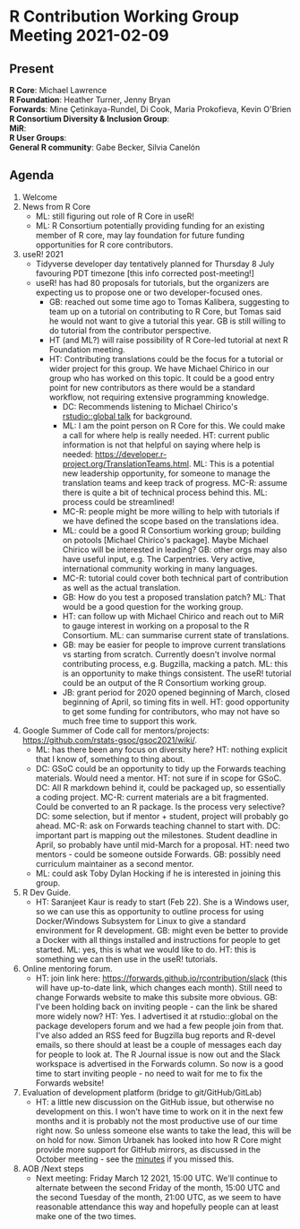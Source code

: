 # R Contribution Working Group Meeting 2021-02-09

## Present

**R Core**: Michael Lawrence  
**R Foundation**: Heather Turner, Jenny Bryan  
**Forwards**: Mine Çetinkaya-Rundel, Di Cook, Maria Prokofieva, Kevin O'Brien  
**R Consortium Diversity & Inclusion Group**:   
**MiR**:  
**R User Groups**:   
**General R community**: Gabe Becker, Silvia Canelón   

## Agenda

1. Welcome
2. News from R Core
    - ML: still figuring out role of R Core in useR!
    - ML: R Consortium potentially providing funding for an existing member of R core, may lay foundation for future funding opportunities for R core contributors.
3. useR! 2021
    - Tidyverse developer day tentatively planned for Thursday 8 July favouring PDT timezone [this info corrected post-meeting!]
    - useR! has had 80 proposals for tutorials, but the organizers are expecting us to propose one or two developer-focused ones.
        - GB: reached out some time ago to Tomas Kalibera, suggesting to team up on a tutorial on contributing to R Core, but Tomas said he would not want to give a tutorial this year. GB is still willing to do tutorial from the contributor perspective. 
        - HT (and ML?) will raise possibility of R Core-led tutorial at next R Foundation meeting.
        - HT: Contributing translations could be the focus for a tutorial or wider project for this group. We have Michael Chirico in our group who has worked on this topic. It could be a good entry point for new contributors as there would be a standard workflow, not requiring extensive programming knowledge. 
            - DC: Recommends listening to Michael Chirico's [rstudio::global talk](https://rstudio.com/resources/rstudioglobal-2021/making-pot-ery-with-r-translations-in-r-packages/) for background. 
            - ML: I am the point person on R Core for this. We could make a call for where help is really needed. HT: current public information is not that helpful on saying where help is needed: https://developer.r-project.org/TranslationTeams.html. ML: This is a potential new leadership opportunity, for someone to manage the translation teams and keep track of progress. MC-R: assume there is quite a bit of technical process behind this. ML: process could be streamlined! 
            - MC-R: people might be more willing to help with tutorials if we have defined the scope based on the translations idea. 
            - ML: could be a good R Consortium working group; building on potools [Michael Chirico's package]. Maybe Michael Chirico will be interested in leading? GB: other orgs may also have useful input, e.g. The Carpentries. Very active, international community working in many languages. 
            - MC-R: tutorial could cover both technical part of contribution as well as the actual translation. 
            - GB: How do you test a proposed translation patch? ML: That would be a good question for the working group. 
            - HT: can follow up with Michael Chirico and reach out to MiR to gauge interest in working on a proposal to the R Consortium. ML: can summarise current state of translations. 
            - GB: may be easier for people to improve current translations vs starting from scratch. Currently doesn't involve normal contributing process, e.g. Bugzilla, macking a patch. ML: this is an opportunity to make things consistent. The useR! tutorial could be an output of the R Consortium working group. 
            - JB: grant period for 2020 opened beginning of March, closed beginning of April, so timing fits in well. HT: good opportunity to get some funding for contributors, who may not have so much free time to support this work.
4. Google Summer of Code call for mentors/projects: https://github.com/rstats-gsoc/gsoc2021/wiki/. 
    - ML: has there been any focus on diversity here? HT: nothing explicit that I know of, something to thing about. 
    - DC: GSoC could be an opportunity to tidy up the Forwards teaching materials. Would need a mentor. HT: not sure if in scope for GSoC. DC: All R markdown behind it, could be packaged up, so essentially a coding project. MC-R: current materials are a bit fragmented. Could be converted to an R package. Is the process very selective? DC: some selection, but if mentor + student, project will probably go ahead. MC-R: ask on Forwards teaching channel to start with. DC: important part is mapping out the milestones. Student deadline in April, so probably have until mid-March for a proposal. HT: need two mentors - could be someone outside Forwards. GB: possibly need curriculum maintainer as a second mentor. 
    - ML: could ask Toby Dylan Hocking if he is interested in joining this group.
10. R Dev Guide. 
    - HT: Saranjeet Kaur is ready to start (Feb 22). She is a Windows user, so we can use this as opportunity to outline process for using Docker/Windows Subsystem for Linux to give a standard environment for R development. GB: might even be better to provide a Docker with all things installed and instructions for people to get started. ML: yes, this is what we would like to do. HT: this is something we can then use in the useR! tutorials.
11. Online mentoring forum. 
     - HT: join link here: https://forwards.github.io/rcontribution/slack (this will have up-to-date link, which changes each month). Still need to change Forwards website to make this subsite more obvious. GB: I've been holding back on inviting people - can the link be shared more widely now? HT: Yes. I advertised it at rstudio::global on the package developers forum and we had a few people join from that. I've also added an RSS feed for Bugzilla bug reports and R-devel emails, so there should at least be a couple of messages each day for people to look at. The R Journal issue is now out and the Slack workspace is advertised in the Forwards column. So now is a good time to start inviting people - no need to wait for me to fix the Forwards website!
12. Evaluation of development platform (bridge to git/GitHub/GitLab)
    - HT: a little new discussion on the GitHub issue, but otherwise no development on this. I won't have time to work on it in the next few months and it is probably not the most productive use of our time right now. So unless someone else wants to take the lead, this will be on hold for now. Simon Urbanek has looked into how R Core might provide more support for GitHub mirrors, as discussed in the October meeting - see the [minutes](https://github.com/forwards/rcontribution/blob/master/team_minutes/2020-10-09.md) if you missed this.
14. AOB /Next steps
    - Next meeting: Friday March 12 2021, 15:00 UTC. We'll continue to alternate between the second Friday of the month, 15:00 UTC and the second Tuesday of the month, 21:00 UTC, as we seem to have reasonable attendance this way and hopefully people can at least make one of the two times.
    
    
